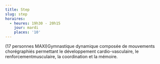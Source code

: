 ```yaml
---
title: Step
slug: step
horaires:
  - heures: 19h30 - 20h15
    jour: mardi
    places: '10'
---
```

(17 personnes MAXI)Gymnastique dynamique composée de mouvements chorégraphiés permettant le développement cardio-vasculaire, le renforcementmusculaire, la coordination et la mémoire.
